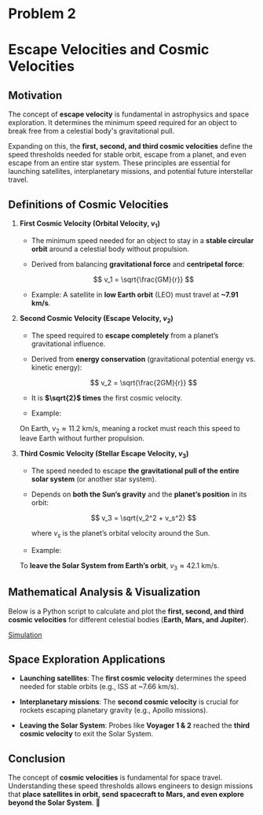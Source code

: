 # Problem 2

# **Escape Velocities and Cosmic Velocities**  


## **Motivation**  


The concept of **escape velocity** is fundamental in astrophysics and space exploration. 
It determines the minimum speed required for an object to break free from a celestial body's gravitational pull. 

Expanding on this, the **first, second, and third cosmic velocities** define the speed thresholds needed for stable orbit, escape from a planet, and even escape from an entire star system. 
These principles are essential for launching satellites, interplanetary missions, and potential future interstellar travel.  

## **Definitions of Cosmic Velocities**  


1. **First Cosmic Velocity (Orbital Velocity, $v_1$)**  


   - The minimum speed needed for an object to stay in a **stable circular orbit** around a celestial body without propulsion.  


   - Derived from balancing **gravitational force** and **centripetal force**:  


     $$
     v_1 = \sqrt{\frac{GM}{r}}
     $$


   - Example: A satellite in **low Earth orbit** (LEO) must travel at **~7.91 km/s**.  



2. **Second Cosmic Velocity (Escape Velocity, $v_2$)**  


   - The speed required to **escape completely** from a planet’s gravitational influence.  


   - Derived from **energy conservation** (gravitational potential energy vs. kinetic energy):  



     $$
     v_2 = \sqrt{\frac{2GM}{r}}
     $$



   - It is **$\sqrt{2}$ times** the first cosmic velocity. 


   - Example:
   
    On Earth, $v_2 \approx 11.2$ km/s, meaning a rocket must reach this speed to leave Earth without further propulsion.  




3. **Third Cosmic Velocity (Stellar Escape Velocity, $v_3$)**  


   - The speed needed to escape **the gravitational pull of the entire solar system** (or another star system).  


   - Depends on **both the Sun’s gravity** and the **planet’s position** in its orbit:  


     $$
     v_3 = \sqrt{v_2^2 + v_s^2}
     $$


     where $v_s$ is the planet’s orbital velocity around the Sun.  


   - Example:
   
    To **leave the Solar System from Earth’s orbit**, $v_3 \approx 42.1$ km/s.  


## **Mathematical Analysis & Visualization**  


Below is a Python script to calculate and plot the **first, second, and third cosmic velocities** for different celestial bodies (**Earth, Mars, and Jupiter**).  


[Simulation](Simulation_2.html)


## **Space Exploration Applications**  


- **Launching satellites**: The **first cosmic velocity** determines the speed needed for stable orbits (e.g., ISS at ~7.66 km/s).  


- **Interplanetary missions**: The **second cosmic velocity** is crucial for rockets escaping planetary gravity (e.g., Apollo missions).  


- **Leaving the Solar System**: Probes like **Voyager 1 & 2** reached the **third cosmic velocity** to exit the Solar System.  



## **Conclusion**  


The concept of **cosmic velocities** is fundamental for space travel. Understanding these speed thresholds allows engineers to design missions that **place satellites in orbit, send spacecraft to Mars, and even explore beyond the Solar System**. 🚀